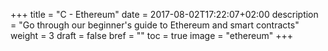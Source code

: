 +++
title = "C - Ethereum"
date = 2017-08-02T17:22:07+02:00
description = "Go through our beginner's guide to Ethereum and smart contracts"
weight = 3
draft = false
bref = ""
toc = true
image = "ethereum"
+++
